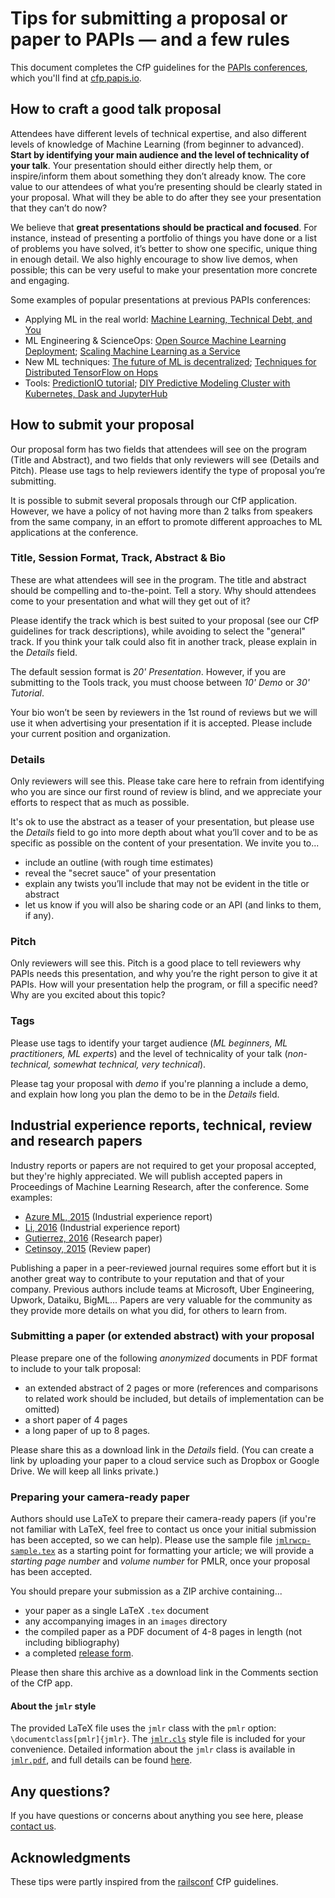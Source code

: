 # Tips for submitting a proposal or paper to PAPIs — and a few rules

This document completes the CfP guidelines for the [PAPIs conferences](https://www.papis.io), which you'll find at [cfp.papis.io](http://cfp.papis.io/).

## How to craft a good talk proposal

Attendees have different levels of technical expertise, and also different levels of knowledge of Machine Learning (from beginner to advanced). **Start by identifying your main audience and the level of technicality of your talk**. Your presentation should either directly help them, or inspire/inform them about something they don’t already know. The core value to our attendees of what you’re presenting should be clearly stated in your proposal. What will they be able to do after they see your presentation that they can’t do now?

We believe that **great presentations should be practical and focused**. For instance, instead of presenting a portfolio of things you have done or a list of problems you have solved, it’s better to show one specific, unique thing in enough detail. We also highly encourage to show live demos, when possible; this can be very useful to make your presentation more concrete and engaging.

Some examples of popular presentations at previous PAPIs conferences:

- Applying ML in the real world: [Machine Learning, Technical Debt, and You](https://www.youtube.com/watch?v=V18AsBIHlWs)
- ML Engineering & ScienceOps: [Open Source Machine Learning Deployment](https://www.youtube.com/watch?v=_JdFey7oAiI); [Scaling Machine Learning as a Service](https://www.youtube.com/watch?v=MpnszJ_3Ong)
- New ML techniques: [The future of ML is decentralized](https://www.youtube.com/watch?v=UgiPrYhBYYo); [Techniques for Distributed TensorFlow on Hops](https://www.youtube.com/watch?v=fu6Flh9NnM8)
- Tools: [PredictionIO tutorial](https://www.youtube.com/watch?v=zeGnILRIdUk&list=PLex5Agivp-gh3tYo9yCY9Dgcj3nXYol1k&index=13); [DIY Predictive Modeling Cluster with Kubernetes, Dask and JupyterHub](https://youtu.be/iRHJYXu5qx8)

## How to submit your proposal

Our proposal form has two fields that attendees will see on the program (Title and Abstract), and two fields that only reviewers will see (Details and Pitch). Please use tags to help reviewers identify the type of proposal you’re submitting.

It is possible to submit several proposals through our CfP application. However, we have a policy of not having more than 2 talks from speakers from the same company, in an effort to promote different approaches to ML applications at the conference.

### Title, Session Format, Track, Abstract & Bio

These are what attendees will see in the program. The title and abstract should be compelling and to-the-point. Tell a story. Why should attendees come to your presentation and what will they get out of it?

Please identify the track which is best suited to your proposal (see our CfP guidelines for track descriptions), while avoiding to select the "general" track. If you think your talk could also fit in another track, please explain in the *Details* field.

The default session format is *20' Presentation*. However, if you are submitting to the Tools track, you must choose between *10' Demo* or *30' Tutorial*.

Your bio won’t be seen by reviewers in the 1st round of reviews but we will use it when advertising your presentation if it is accepted. Please include your current position and organization.

### Details

Only reviewers will see this. Please take care here to refrain from identifying who you are since our first round of review is blind, and we appreciate your efforts to respect that as much as possible.

It's ok to use the abstract as a teaser of your presentation, but please use the *Details* field to go into more depth about what you’ll cover and to be as specific as possible on the content of your presentation. We invite you to...

- include an outline (with rough time estimates)
- reveal the "secret sauce" of your presentation
- explain any twists you’ll include that may not be evident in the title or abstract
- let us know if you will also be sharing code or an API (and links to them, if any).

### Pitch

Only reviewers will see this. Pitch is a good place to tell reviewers why PAPIs needs this presentation, and why you’re the right person to give it at PAPIs. How will your presentation help the program, or fill a specific need? Why are you excited about this topic?

### Tags

Please use tags to identify your target audience (*ML beginners, ML practitioners, ML experts*) and the level of technicality of your talk (*non-technical, somewhat technical, very technical*).

Please tag your proposal with *demo* if you're planning a include a demo, and explain how long you plan the demo to be in the *Details* field.

## Industrial experience reports, technical, review and research papers

Industry reports or papers are not required to get your proposal accepted, but they're highly appreciated. We will publish accepted papers in Proceedings of Machine Learning Research, after the conference. Some examples:

- [Azure ML, 2015](http://proceedings.mlr.press/v50/azureml15.pdf) (Industrial experience report)
- [Li, 2016](http://proceedings.mlr.press/v67/li17a/li17a.pdf) (Industrial experience report)
- [Gutierrez, 2016](http://proceedings.mlr.press/v67/gutierrez17a/gutierrez17a.pdf) (Research paper)
- [Cetinsoy, 2015](http://proceedings.mlr.press/v50/cetinsoy15.pdf) (Review paper)

Publishing a paper in a peer-reviewed journal requires some effort but it is another great way to contribute to your reputation and that of your company. Previous authors include teams at Microsoft, Uber Engineering, Upwork, Dataiku, BigML... Papers are very valuable for the community as they provide more details on what you did, for others to learn from.

### Submitting a paper (or extended abstract) with your proposal

Please prepare one of the following *anonymized* documents in PDF format to include to your talk proposal:

- an extended abstract of 2 pages or more (references and comparisons to related work should be included, but details of implementation can be omitted)
- a short paper of 4 pages
- a long paper of up to 8 pages.

Please share this as a download link in the *Details* field. (You can create a link by uploading your paper to a cloud service such as Dropbox or Google Drive. We will keep all links private.)

### Preparing your camera-ready paper

Authors should use LaTeX to prepare their camera-ready papers (if you're not familiar with LaTeX, feel free to contact us once your initial submission has been accepted, so we can help). Please use the sample file [`jmlrwcp-sample.tex`](proceedings/sample-papers/jmlrwcp-sample.tex) as
a starting point for formatting your article; we will provide a *starting page number* and *volume number* for PMLR, once your proposal has been accepted.

You should prepare your submission as a ZIP archive containing...

- your paper as a single LaTeX `.tex` document
- any accompanying images in an `images` directory
- the compiled paper as a PDF document of 4-8 pages in length (not including bibliography)
- a completed [release form](https://github.com/PAPIsdotio/general/blob/master/proceedings/release.pdf).

Please then share this archive as a download link in the Comments section of the CfP app.

#### About the `jmlr` style

The provided LaTeX file uses the `jmlr` class with the `pmlr` option: `\documentclass[pmlr]{jmlr}`. The [`jmlr.cls`](proceedings/jmlr.cls) style file is included
for your convenience. Detailed information about the `jmlr` class is available in [`jmlr.pdf`](proceedings/jmlr.pdf), and full details can be found [here](https://ctan.org/tex-archive/macros/latex/contrib/jmlr?lang=en).

## Any questions?

If you have questions or concerns about anything you see here, please [contact us](mailto:cfp@papis.io).

## Acknowledgments

These tips were partly inspired from the [railsconf](http://railsconf.com/) CfP guidelines.
